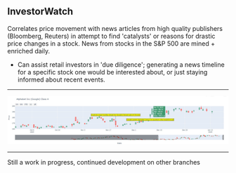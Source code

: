## InvestorWatch

Correlates price movement with news articles from high quality publishers (Bloomberg, Reuters) in attempt to find 'catalysts' or reasons for drastic price changes in a stock. News from stocks in the S&P 500 are mined + enriched daily. 

- Can assist retail investors in 'due diligence'; generating a news timeline for a specific stock one would be interested about, or just staying informed about recent events.

---

![](plot.jpg)


---

Still a work in progress, continued development on other branches



